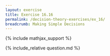 ```yaml
---
layout: exercise
title: Exercise 16.16
permalink: /decision-theory-exercises/ex_16/
breadcrumb: Making Simple Decisions
---
```


{% include mathjax_support %}

<div><i class="arrow-up loader" data-chapter="decision-theory-exercises" data-exercise="ex_16" data-rating="0"></i></div>
{% include_relative question.md %}

